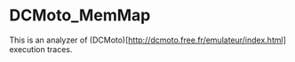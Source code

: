 # DCMoto_MemMap
This is an analyzer of (DCMoto)[http://dcmoto.free.fr/emulateur/index.html] execution traces.
